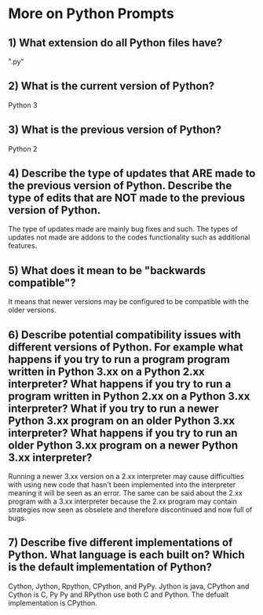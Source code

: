 # More on Python Prompts

## 1) What extension do all Python files have?
".py"
## 2) What is the current version of Python?
Python 3
## 3) What is the previous version of Python?
Python 2
## 4) Describe the type of updates that ARE made to the previous version of Python.  Describe the type of edits that are NOT made to the previous version of Python.
The type of updates made are mainly bug fixes and such. The types of updates not made are addons to the codes functionality such as additional features.
## 5) What does it mean to be "backwards compatible"?
It means that newer versions may be configured to be compatible with the older versions.
## 6) Describe potential compatibility issues with different versions of Python.  For example what happens if you try to run a program program written in Python 3.xx on a Python 2.xx interpreter?  What happens if you try to run a program written in Python 2.xx on a Python 3.xx interpreter?  What if you try to run a newer Python 3.xx program on an older Python 3.xx interpreter?  What happens if you try to run an older Python 3.xx program on a newer Python 3.xx interpreter?
Running a newer 3.xx version on a 2.xx interpreter may cause difficulties with using new code that hasn't been implemented into the interpreter meaning it will be seen as an error. The same can be said about the 2.xx program with a 3.xx interpreter because the 2.xx program may contain strategies now seen as obselete and therefore discontinued and now full of bugs.
## 7) Describe five different implementations of Python.  What language is each built on?  Which is the default implementation of Python?
Cython, Jython, Rpython, CPython, and PyPy. Jython is java, CPython and Cython is C, Py Py and RPython use both C and Python. The defualt implementation is CPython.

